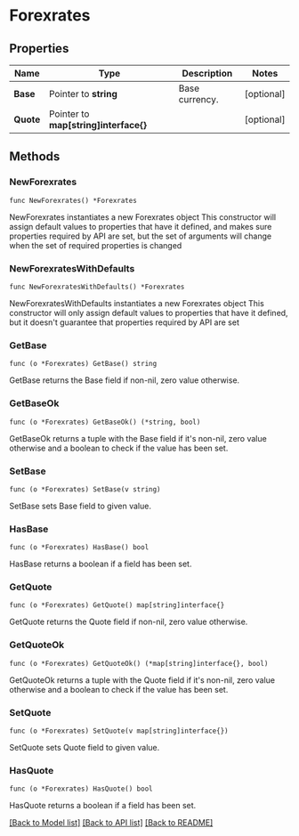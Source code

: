 # Forexrates

## Properties

Name | Type | Description | Notes
------------ | ------------- | ------------- | -------------
**Base** | Pointer to **string** | Base currency. | [optional] 
**Quote** | Pointer to **map[string]interface{}** |  | [optional] 

## Methods

### NewForexrates

`func NewForexrates() *Forexrates`

NewForexrates instantiates a new Forexrates object
This constructor will assign default values to properties that have it defined,
and makes sure properties required by API are set, but the set of arguments
will change when the set of required properties is changed

### NewForexratesWithDefaults

`func NewForexratesWithDefaults() *Forexrates`

NewForexratesWithDefaults instantiates a new Forexrates object
This constructor will only assign default values to properties that have it defined,
but it doesn't guarantee that properties required by API are set

### GetBase

`func (o *Forexrates) GetBase() string`

GetBase returns the Base field if non-nil, zero value otherwise.

### GetBaseOk

`func (o *Forexrates) GetBaseOk() (*string, bool)`

GetBaseOk returns a tuple with the Base field if it's non-nil, zero value otherwise
and a boolean to check if the value has been set.

### SetBase

`func (o *Forexrates) SetBase(v string)`

SetBase sets Base field to given value.

### HasBase

`func (o *Forexrates) HasBase() bool`

HasBase returns a boolean if a field has been set.

### GetQuote

`func (o *Forexrates) GetQuote() map[string]interface{}`

GetQuote returns the Quote field if non-nil, zero value otherwise.

### GetQuoteOk

`func (o *Forexrates) GetQuoteOk() (*map[string]interface{}, bool)`

GetQuoteOk returns a tuple with the Quote field if it's non-nil, zero value otherwise
and a boolean to check if the value has been set.

### SetQuote

`func (o *Forexrates) SetQuote(v map[string]interface{})`

SetQuote sets Quote field to given value.

### HasQuote

`func (o *Forexrates) HasQuote() bool`

HasQuote returns a boolean if a field has been set.


[[Back to Model list]](../README.md#documentation-for-models) [[Back to API list]](../README.md#documentation-for-api-endpoints) [[Back to README]](../README.md)


